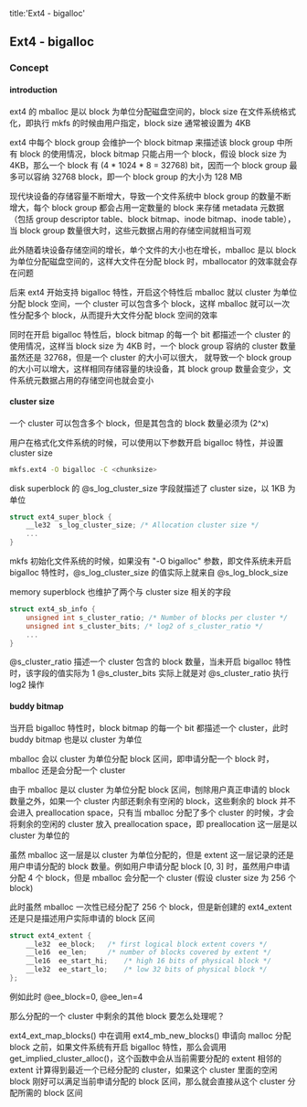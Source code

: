 title:'Ext4 - bigalloc'
## Ext4 - bigalloc


### Concept

#### introduction

ext4 的 mballoc 是以 block 为单位分配磁盘空间的，block size 在文件系统格式化，即执行 mkfs 的时候由用户指定，block size 通常被设置为 4KB

ext4 中每个 block group 会维护一个 block bitmap 来描述该 block group 中所有 block 的使用情况，block bitmap 只能占用一个 block，假设 block size 为 4KB，那么一个 block 有 (4 * 1024 * 8 = 32768) bit，因而一个 block group 最多可以容纳 32768 block，即一个 block group 的大小为 128 MB

现代块设备的存储容量不断增大，导致一个文件系统中 block group 的数量不断增大，每个 block group 都会占用一定数量的 block 来存储 metadata 元数据（包括 group descriptor table、block bitmap、inode bitmap、inode table），当 block group 数量很大时，这些元数据占用的存储空间就相当可观

此外随着块设备存储空间的增长，单个文件的大小也在增长，mballoc 是以 block 为单位分配磁盘空间的，这样大文件在分配 block 时，mballocator 的效率就会存在问题


后来 ext4 开始支持 bigalloc 特性，开启这个特性后 mballoc 就以 cluster 为单位分配 block 空间，一个 cluster 可以包含多个 block，这样 mballoc 就可以一次性分配多个 block，从而提升大文件分配 block 空间的效率

同时在开启 bigalloc 特性后，block bitmap 的每一个 bit 都描述一个 cluster 的使用情况，这样当 block size 为 4KB 时，一个 block group 容纳的 cluster 数量虽然还是 32768，但是一个 cluster 的大小可以很大， 就导致一个 block group 的大小可以增大，这样相同存储容量的块设备，其 block group 数量会变少，文件系统元数据占用的存储空间也就会变小


#### cluster size

一个 cluster 可以包含多个 block，但是其包含的 block 数量必须为 (2^x)

用户在格式化文件系统的时候，可以使用以下参数开启 bigalloc 特性，并设置 cluster size

```sh
mkfs.ext4 -O bigalloc -C <chunksize>
```


disk superblock 的 @s_log_cluster_size 字段就描述了 cluster size，以 1KB 为单位

```c
struct ext4_super_block {
	__le32	s_log_cluster_size; /* Allocation cluster size */
	...
}
```

mkfs 初始化文件系统的时候，如果没有 "-O bigalloc" 参数，即文件系统未开启 bigalloc 特性时，@s_log_cluster_size 的值实际上就来自 @s_log_block_size


memory superblock 也维护了两个与 cluster size 相关的字段

```c
struct ext4_sb_info {
	unsigned int s_cluster_ratio; /* Number of blocks per cluster */
	unsigned int s_cluster_bits; /* log2 of s_cluster_ratio */
	...
}
```

@s_cluster_ratio 描述一个 cluster 包含的 block 数量，当未开启 bigalloc 特性时，该字段的值实际为 1
@s_cluster_bits 实际上就是对 @s_cluster_ratio 执行 log2 操作


#### buddy bitmap

当开启 bigalloc 特性时，block bitmap 的每一个 bit 都描述一个 cluster，此时 buddy bitmap 也是以 cluster 为单位

mballoc 会以 cluster 为单位分配 block 区间，即申请分配一个 block 时，mballoc 还是会分配一个 cluster

由于 mballoc 是以 cluster 为单位分配 block 区间，刨除用户真正申请的 block 数量之外，如果一个 cluster 内部还剩余有空闲的 block，这些剩余的 block 并不会进入 preallocation space，只有当 mballoc 分配了多个 cluster 的时候，才会将剩余的空闲的 cluster 放入 preallocation space，即 preallocation 这一层是以 cluster 为单位的

虽然 mballoc 这一层是以 cluster 为单位分配的，但是 extent 这一层记录的还是用户申请分配的 block 数量。例如用户申请分配 block [0, 3] 时，虽然用户申请分配 4 个 block，但是 mballoc 会分配一个 cluster (假设 cluster size 为 256 个 block)

此时虽然 mballoc 一次性已经分配了 256 个 block，但是新创建的 ext4_extent 还是只是描述用户实际申请的 block 区间

```c
struct ext4_extent {
	__le32	ee_block;	/* first logical block extent covers */
	__le16	ee_len;		/* number of blocks covered by extent */
	__le16	ee_start_hi;	/* high 16 bits of physical block */
	__le32	ee_start_lo;	/* low 32 bits of physical block */
};
```

例如此时 @ee_block=0, @ee_len=4


那么分配的一个 cluster 中剩余的其他 block 要怎么处理呢？


ext4_ext_map_blocks() 中在调用 ext4_mb_new_blocks() 申请向 malloc 分配 block 之前，如果文件系统有开启 bigalloc 特性，那么会调用 get_implied_cluster_alloc()，这个函数中会从当前需要分配的 extent 相邻的 extent 计算得到最近一个已经分配的 cluster，如果这个 cluster 里面的空闲 block 刚好可以满足当前申请分配的 block 区间，那么就会直接从这个 cluster 分配所需的 block 区间
